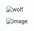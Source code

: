  
 ![wolf](https://user-images.githubusercontent.com/76538787/157933236-29dbfc6f-d534-4f9d-b31f-69cdb8711a75.jpg)

 ![image](https://user-images.githubusercontent.com/76538787/157933227-4258a28c-9f87-4699-a594-2ab6930101c3.png)
